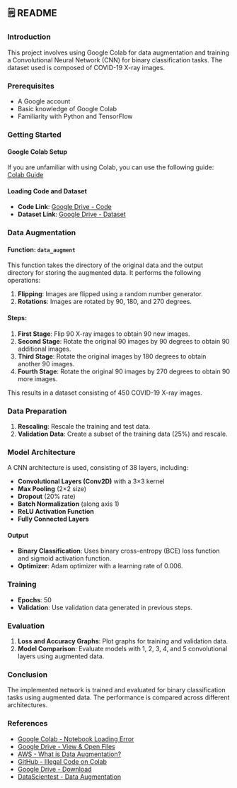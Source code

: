 ## 🗒️ README

### Introduction

This project involves using Google Colab for data augmentation and training a Convolutional Neural Network (CNN) for binary classification tasks. The dataset used is composed of COVID-19 X-ray images.

### Prerequisites

- A Google account
- Basic knowledge of Google Colab
- Familiarity with Python and TensorFlow

### Getting Started

#### Google Colab Setup

If you are unfamiliar with using Colab, you can use the following guide:
[Colab Guide](https://www.aparat.com/v/u751kb9)

#### Loading Code and Dataset

- **Code Link**: [Google Drive - Code](https://drive.google.com/file/d/1Otz9wfk-c8uSJGY6XKGL_UL0eRInH9Db/view?usp=drive_link)
- **Dataset Link**: [Google Drive - Dataset](https://drive.google.com/drive/folders/1rlP31T042SLtQNhlomgoHJrpDu8cXCsY?usp=drive_link)

### Data Augmentation

#### Function: `data_augment`

This function takes the directory of the original data and the output directory for storing the augmented data. It performs the following operations:

1. **Flipping**: Images are flipped using a random number generator.
2. **Rotations**: Images are rotated by 90, 180, and 270 degrees.

#### Steps:

1. **First Stage**: Flip 90 X-ray images to obtain 90 new images.
2. **Second Stage**: Rotate the original 90 images by 90 degrees to obtain 90 additional images.
3. **Third Stage**: Rotate the original images by 180 degrees to obtain another 90 images.
4. **Fourth Stage**: Rotate the original 90 images by 270 degrees to obtain 90 more images.

This results in a dataset consisting of 450 COVID-19 X-ray images.

### Data Preparation

1. **Rescaling**: Rescale the training and test data.
2. **Validation Data**: Create a subset of the training data (25%) and rescale.

### Model Architecture

A CNN architecture is used, consisting of 38 layers, including:

- **Convolutional Layers (Conv2D)** with a 3×3 kernel
- **Max Pooling** (2×2 size)
- **Dropout** (20% rate)
- **Batch Normalization** (along axis 1)
- **ReLU Activation Function**
- **Fully Connected Layers**

#### Output

- **Binary Classification**: Uses binary cross-entropy (BCE) loss function and sigmoid activation function.
- **Optimizer**: Adam optimizer with a learning rate of 0.006.

### Training

- **Epochs**: 50
- **Validation**: Use validation data generated in previous steps.

### Evaluation

1. **Loss and Accuracy Graphs**: Plot graphs for training and validation data.
2. **Model Comparison**: Evaluate models with 1, 2, 3, 4, and 5 convolutional layers using augmented data.

### Conclusion

The implemented network is trained and evaluated for binary classification tasks using augmented data. The performance is compared across different architectures.

### References

- [Google Colab - Notebook Loading Error](https://stackoverflow.com/questions/59751151/google-colab-errors-notebook-loading-error)
- [Google Drive - View & Open Files](https://support.google.com/drive/answer/2423485?hl=en)
- [AWS - What is Data Augmentation?](https://aws.amazon.com/what-is/data-augmentation/)
- [GitHub - Illegal Code on Colab](https://github.com/TheLastBen/fast-stable-diffusion/issues/2013)
- [Google Drive - Download](https://www.google.com/drive/download/)
- [DataScientest - Data Augmentation](https://datascientest.com/en/data-augmentation-what-is-it-whats-it-for)
